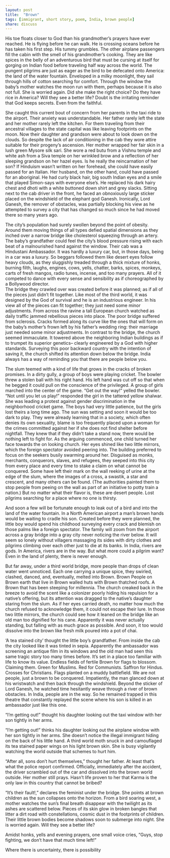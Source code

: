 ```yaml
---
layout: post
title:  "Brown"
tags: [immigrant, short story, poem, India, brown people]
share: discuss
---
```


His toe floats closer to God than his grandmother’s prayers have ever reached. He is flying before he can walk. He is crossing oceans before he has taken his first step. His tummy grumbles. 
The other airplane passengers fill the cabin with the smell of his grandmother’s cooking. They are like spices in the belly of an adventurous bird that must be cursing at itself for gorging on Indian food before traveling half way across the world. The pungent pilgrims are just as eager as the bird to be defecated onto America: the land of the water fountain. 
Enveloped in a milky moonlight, they sail through hills of cotton searching for comfort. Through the window the baby’s mother watches the moon run with them, perhaps because it is also not full. 
She is worried again. Did she make the right choice? Do they have rice in America? Will they see a better life? 
Doubt is the irritating reminder that God keeps secrets. Even from the faithful.

She caught this current bout of concern from her parents in the taxi ride to the airport. Their anxiety was understandable. Her father rarely left the state and her mother rarely left the kitchen. For them traveling from their ancestral villages to the state capital was like leaving footprints on the moon. 
Now their daughter and grandson were about to look down on the clouds. So despite the lack of air conditioning in the cab they wore attire suitable for their progeny’s ascension. Her mother wrapped her fair skin in a lush green Mysore silk sari. She wore a red butu from a Vishnu temple and white ash from a Siva temple on her wrinkled brow and a reflection of her sleeping grandson on her hazel eyes. Is he really the reincarnation of her son? 
If Hinduism wasn’t written on her forehead, she could have easily passed for an Italian. Her husband, on the other hand, could have passed for an aboriginal. He had curly black hair, big south Indian eyes and a smile that played Simon-says with everyone else’s. He replaced his dark hairy chest and dhoti with a white buttoned down shirt and grey slacks. Sitting next to the cab driver in the front, he faced an obnoxiously large sticker placed on the windshield of the elephant god Ganesh. Ironically, Lord Ganesh, the remover of obstacles, was partially blocking his view as he attempted to survey a city that has changed so much since he had moved there so many years ago.

The city’s population had surely swollen beyond the point of obesity. Around them moving things of all types defied spatial dimensions as they inched over a narrow bridge like cholesterol squeezing through an artery. The baby’s grandfather could feel the city’s blood pressure rising with each beat of a malnourished hand against the window. 
Their cab was a Hindustani Ambassador. It was hardly a luxury car, but, in those days, being in a car was a luxury. So beggars followed them like desert eyes follow heavy clouds, as they sluggishly treaded through a thick mixture of honks, burning filth, laughs, engines, cows,  yells, chatter, barks, spices, monkeys, carts of fresh mangos, radio tunes, incense, and too many prayers. All of it competed to dance with every sense and sensibility as if choreographed by a Bollywood director.  
The bridge they crawled over was created before it was planned; as if all of the pieces just didn’t fit together. Like most of the third world, it was designed by the God of survival and he is an industrious engineer. In his view all of the pieces can fit together; they just need some minor adjustments. From across the ravine a tall European church watched as daily traffic jammed rebellious pieces into place.
The poor bridge suffered from sclerosis. Cracks formed along its curve like the ones that will form on the baby’s mother’s frown left by his father’s wedding ring: their marriage just needed some minor adjustments. 
In contrast to the bridge, the church seemed immaculate. It towered above the neighboring Indian buildings as if to trumpet its superior genetics– clearly engineered by a God with higher standards. Surveying this poor backward country with the intention of saving it, the church shifted its attention down below the bridge. India always has a way of reminding you that there are people below you. 


The slum teemed with a kind of life that grows in the cracks of broken promises.
 In a dirty gully, a group of boys were playing cricket. The bowler threw a stolen ball with his right hand. His left hand was cut off so that when he begged it could pull on the conscience of the privileged. A group of girls marched into the center of the game. 
“Get out the way!” yelled the bowler.
“Not until you let us play!” responded the girl in the tattered yellow shalwar. She was leading a protest against gender discrimination in the neighborhood cricket game.  The boys had very little patience, but the girls lost theirs a long time ago. The sun was setting and soon it would be too dark to play. They were already learning that in a society, which often denies its own sexuality, blame is too frequently placed upon a woman for the crimes committed against her if she does not find shelter before nightfall. They knew that if they didn’t take a stand now, there would be nothing left to fight for.
As the arguing commenced, one child turned her face towards the on looking church. Her eyes shined like two little mirrors, which the foreign spectator avoided peering into. The building preferred to focus on the seekers busily swarming around her. Disguised as monks, merchants, conquerors, slaves, and refugees, they seeped into this city from every place and every time to stake a claim on what cannot be conquered. Some have left their mark on the wall reeking of urine at the edge of the slum, where the images of a cross, a swastik, a star and crescent, and many others can be found. (The authorities painted them to stop people from peeing on the wall as part of an initiative to potty train a nation.) 
But no matter what their flavor is, these are desert people. Lost pilgrims searching for a place where no one is thirsty.

And soon a few will be fortunate enough to leak out of a bird and into the land of the water fountain. In a North American airport a man’s brown hands would be waiting to cradle his son. Created before they were planned, the little boy would spend his childhood surveying every crack and blemish on those palms like a foreign spectator. 
The family will zoom from the airport across a gray bridge into a gray city never noticing the river below. It will seem so lonely without villagers massaging its sides with dirty clothes and pilgrims climbing over each other just to die at its banks. In India, rivers are gods. In America, rivers are in the way. But what more could a pilgrim want?
Even in the land of plenty, there is never enough.

 But far away, under a third world bridge, more people than drops of clean water went unnoticed. Each one carrying a unique spice, they swirled, clashed, danced, and, eventually, melted into Brown. Brown People on Brown earth that live in Brown walled huts with Brown thatched roofs. A Brown that has been steeping for millennia. 
The church creaked back in the breeze to avoid the scent like a colonizer poorly hiding his repulsion for a native’s offering, but its attention was dragged to the native’s daughter staring from the slum. As if her eyes carried death, no matter how much the church refused to acknowledge them, it could not escape their lure. In those two little mirrors, the church could see how it leaned on the bridge like an old man too dignified for his cane.  Apparently it was never actually standing, but falling with as much grace as possible. And soon, it too would dissolve into the brown like fresh milk poured into a pot of chai. 

‘A tea stained city’ thought the little boy’s grandfather. From inside the cab the city looked like it was tinted in sepia. Apparently the ambassador was screening an antique film in its windows and the old man had seen this same tragic story too many times before. 
It’s set in a place too familiar with life to know its value. Endless fields of fertile Brown for flags to blossom. Claiming them. 
Green for Muslims. 
Red for Communists. 
Saffron for Hindus. 
Crosses for Christians.
Flags planted on a muddy battlefield.  We are not people, just a brown to be conquered. 
Impatiently, the man glanced down at his wristwatch and then back through the windshield. Beyond the sticker of Lord Ganesh, he watched time hesitantly weave through a river of brown obstacles. In India, people are in the way. So he remained trapped in this theatre that constantly replayed the scene where his son is killed in an ambassador just like this one.

“I’m getting out!” thought his daughter looking out the taxi window with her son tightly in her arms.

“I’m getting out!” thinks his daughter looking out the airplane window with her son tightly in her arms. She doesn’t notice the illegal immigrant hiding on the back of his little hand. A third world moth snuck in and camouflaged its tea stained paper wings on his light brown skin. She is busy vigilantly watching the world outside that schemes to hurt him. 

“After all, sons don’t hurt themselves,” thought her father. At least that’s what the police report confirmed. Officially, immediately after the accident, the driver scrambled out of the car and dissolved into the brown world outside. Her mother still prays. Hasn’t life proven to her that Karma is the only law in this country that cannot be bribed?

“It’s their fault!,” declares the feminist under the bridge. She points at brown children as the sun collapses onto the horizon.
From a bird soaring west, a mother watches the sun’s final breath disappear with the twilight as its ashes are scattered below.  Pieces of its skin glow in broken bangles that litter a dirt road with constellations, cosmic dust in the footprints of children. Their little brown bodies become shadows soon to submerge into night. 
She is worried again. Will they see a better life? 

Amidst honks, yells and evening prayers, 
one small voice cries,
 	“Guys, stop fighting, we don’t have that much time left!”



Where there is uncertainty, there is possibility

 
